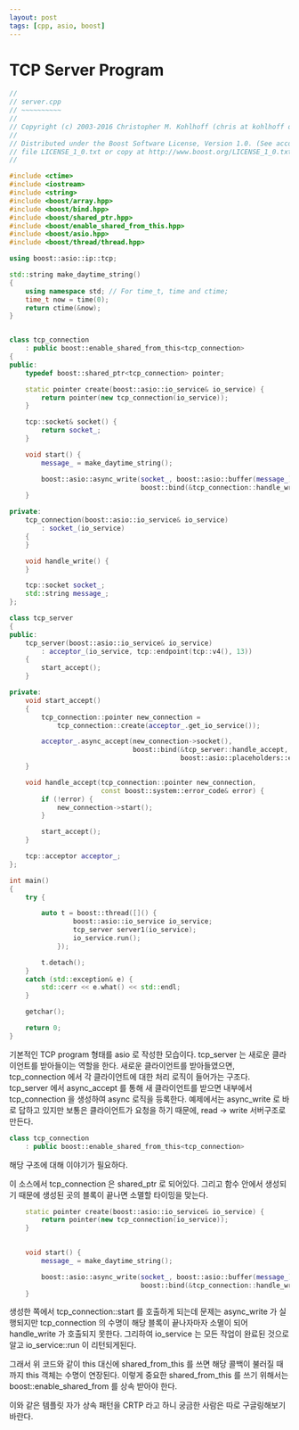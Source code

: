 ```yaml
---
layout: post
tags: [cpp, asio, boost]
---
```


# TCP Server Program


```cpp
//
// server.cpp
// ~~~~~~~~~~
//
// Copyright (c) 2003-2016 Christopher M. Kohlhoff (chris at kohlhoff dot com)
//
// Distributed under the Boost Software License, Version 1.0. (See accompanying
// file LICENSE_1_0.txt or copy at http://www.boost.org/LICENSE_1_0.txt)
//

#include <ctime>
#include <iostream>
#include <string>
#include <boost/array.hpp>
#include <boost/bind.hpp>
#include <boost/shared_ptr.hpp>
#include <boost/enable_shared_from_this.hpp>
#include <boost/asio.hpp>
#include <boost/thread/thread.hpp>

using boost::asio::ip::tcp;

std::string make_daytime_string()
{
    using namespace std; // For time_t, time and ctime;
    time_t now = time(0);
    return ctime(&now);
}


class tcp_connection
    : public boost::enable_shared_from_this<tcp_connection>
{
public:
    typedef boost::shared_ptr<tcp_connection> pointer;

    static pointer create(boost::asio::io_service& io_service) {
        return pointer(new tcp_connection(io_service));
    }

    tcp::socket& socket() {
        return socket_;
    }

    void start() {
        message_ = make_daytime_string();

        boost::asio::async_write(socket_, boost::asio::buffer(message_),
                                 boost::bind(&tcp_connection::handle_write, shared_from_this()));
    }

private:
    tcp_connection(boost::asio::io_service& io_service)
        : socket_(io_service)
    {
    }

    void handle_write() {
    }

    tcp::socket socket_;
    std::string message_;
};

class tcp_server
{
public:
    tcp_server(boost::asio::io_service& io_service)
        : acceptor_(io_service, tcp::endpoint(tcp::v4(), 13))
    {
        start_accept();
    }

private:
    void start_accept()
    {
        tcp_connection::pointer new_connection =
            tcp_connection::create(acceptor_.get_io_service());

        acceptor_.async_accept(new_connection->socket(),
                               boost::bind(&tcp_server::handle_accept, this, new_connection,
                                           boost::asio::placeholders::error));
    }

    void handle_accept(tcp_connection::pointer new_connection,
                       const boost::system::error_code& error) {
        if (!error) {
            new_connection->start();
        }

        start_accept();
    }

    tcp::acceptor acceptor_;
};

int main()
{
    try {

        auto t = boost::thread([]() {
                boost::asio::io_service io_service;
                tcp_server server1(io_service);
                io_service.run();
            });

        t.detach();
    }
    catch (std::exception& e) {
        std::cerr << e.what() << std::endl;
    }

    getchar();

    return 0;
}

```

기본적인 TCP program 형태를 asio 로 작성한 모습이다. tcp_server 는 새로운 클라이언트를 받아들이는 역할을 한다. 새로운 클라이언트를 받아들였으면, tcp_connection 에서 각 클라이언트에 대한 처리 로직이 들어가는 구조다. tcp_server 에서 async_accept 를 통해 새 클라이언트를 받으면 내부에서 tcp_connection 을 생성하여 async 로직을 등록한다. 예제에서는 async_write 로 바로 답하고 있지만 보통은 클라이언트가 요청을 하기 때문에, read -> write 서버구조로 만든다.

```cpp
class tcp_connection
    : public boost::enable_shared_from_this<tcp_connection>
```

해당 구조에 대해 이야기가 필요하다. 

이 소스에서 tcp_connection 은 shared_ptr 로 되어있다. 그리고 함수 안에서 생성되기 때문에 생성된 곳의 블록이 끝나면 소멸할 타이밍을 맞는다.

```cpp
    static pointer create(boost::asio::io_service& io_service) {
        return pointer(new tcp_connection(io_service));
    }

    
    void start() {
        message_ = make_daytime_string();

        boost::asio::async_write(socket_, boost::asio::buffer(message_),
                                 boost::bind(&tcp_connection::handle_write, shared_from_this()));
    }
```

생성한 쪽에서 tcp_connection::start 를 호출하게 되는데 문제는 async_write 가 실행되지만 tcp_connection 의 수명이 해당 블록이 끝나자마자 소멸이 되어 handle_write 가 호출되지 못한다. 그리하여 io_service 는 모든 작업이 완료된 것으로 알고 io_service::run 이 리턴되게된다. 

그래서 위 코드와 같이 this 대신에 shared_from_this 를 쓰면 해당 콜백이 불러질 때 까지 this 객체는 수명이 연장된다. 이렇게 중요한 shared_from_this 를 쓰기 위해서는 boost::enable_shared_from<T> 를 상속 받아야 한다. 

이와 같은 템플릿 자가 상속 패턴을 CRTP 라고 하니 궁금한 사람은 따로 구글링해보기 바란다.


  
  
  
  
